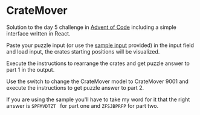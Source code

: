 # CrateMover

Solution to the day 5 challenge in [Advent of Code](https://adventofcode.com/2022/day/5) including a simple interface written in React.

Paste your puzzle input (or use the [sample input](sampleInput.txt) provided) in the input field and load input, the crates starting positions will be visualized.

Execute the instructions to rearrange the crates and get puzzle answer to part 1 in the output.

Use the switch to change the CrateMover model to CrateMover 9001 and execute the instructions to get puzzle answer to part 2.

If you are using the sample you'll have to take my word for it that the right answer is `SPFMVDTZT ` for part one and `ZFSJBPRFP` for part two.


 